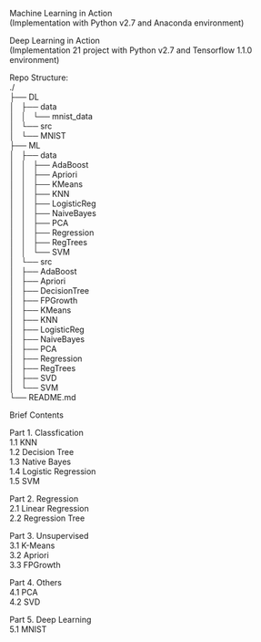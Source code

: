 Machine Learning in Action  
(Implementation with Python v2.7 and Anaconda environment)  

Deep Learning in Action  
(Implementation 21 project with Python v2.7 and Tensorflow 1.1.0 environment)

Repo Structure:  
./  
├── DL  
│   ├── data  
│   │   └── mnist_data  
│   └── src  
│       └── MNIST  
├── ML  
│   ├── data  
│   │   ├── AdaBoost  
│   │   ├── Apriori  
│   │   ├── KMeans  
│   │   ├── KNN  
│   │   ├── LogisticReg  
│   │   ├── NaiveBayes  
│   │   ├── PCA  
│   │   ├── Regression  
│   │   ├── RegTrees  
│   │   └── SVM  
│   └── src  
│       ├── AdaBoost  
│       ├── Apriori  
│       ├── DecisionTree  
│       ├── FPGrowth  
│       ├── KMeans  
│       ├── KNN  
│       ├── LogisticReg  
│       ├── NaiveBayes  
│       ├── PCA  
│       ├── Regression  
│       ├── RegTrees  
│       ├── SVD  
│       └── SVM  
└── README.md  

Brief Contents  
  
Part 1. Classfication  
1.1 KNN  
1.2 Decision Tree  
1.3 Native Bayes  
1.4 Logistic Regression  
1.5 SVM  
  
Part 2. Regression  
2.1 Linear Regression  
2.2 Regression Tree  

Part 3. Unsupervised  
3.1 K-Means  
3.2 Apriori  
3.3 FPGrowth  
  
Part 4. Others  
4.1 PCA  
4.2 SVD  

Part 5. Deep Learning  
5.1 MNIST  
